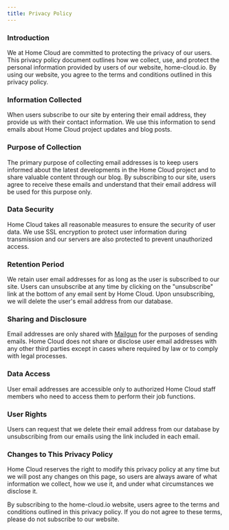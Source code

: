 ```yaml
---
title: Privacy Policy
---
```


### Introduction

We at Home Cloud are committed to protecting the privacy of our users. This privacy policy document outlines how we collect, use, and protect the personal information provided by users of our website, home-cloud.io. By using our website, you agree to the terms and conditions outlined in this privacy policy.

### Information Collected

When users subscribe to our site by entering their email address, they provide us with their contact information. We use this information to send emails about Home Cloud project updates and blog posts.

### Purpose of Collection

The primary purpose of collecting email addresses is to keep users informed about the latest developments in the Home Cloud project and to share valuable content through our blog. By subscribing to our site, users agree to receive these emails and understand that their email address will be used for this purpose only.

### Data Security

Home Cloud takes all reasonable measures to ensure the security of user data. We use SSL encryption to protect user information during transmission and our servers are also protected to prevent unauthorized access.

### Retention Period

We retain user email addresses for as long as the user is subscribed to our site. Users can unsubscribe at any time by clicking on the "unsubscribe" link at the bottom of any email sent by Home Cloud. Upon unsubscribing, we will delete the user's email address from our database.

### Sharing and Disclosure

Email addresses are only shared with [Mailgun](https://www.mailgun.com/) for the purposes of sending emails. Home Cloud does not share or disclose user email addresses with any other third parties except in cases where required by law or to comply with legal processes.

### Data Access

User email addresses are accessible only to authorized Home Cloud staff members who need to access them to perform their job functions.

### User Rights

Users can request that we delete their email address from our database by unsubscribing from our emails using the link included in each email.

### Changes to This Privacy Policy

Home Cloud reserves the right to modify this privacy policy at any time but we will post any changes on this page, so users are always aware of what information we collect, how we use it, and under what circumstances we disclose it.

By subscribing to the home-cloud.io website, users agree to the terms and conditions outlined in this privacy policy. If you do not agree to these terms, please do not subscribe to our website.
